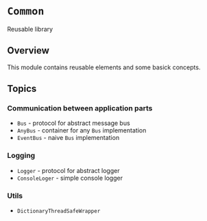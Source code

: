 # ``Common``

Reusable library

## Overview

This module contains reusable elements and some basick concepts.

## Topics

### Communication between application parts

- ``Bus`` - protocol for abstract message bus
- ``AnyBus`` - container for any ``Bus`` implementation
- ``EventBus`` - naive ``Bus`` implementation

### Logging

- ``Logger`` - protocol for abstract logger
- ``ConsoleLoger`` - simple console logger

### Utils

- ``DictionaryThreadSafeWrapper``
